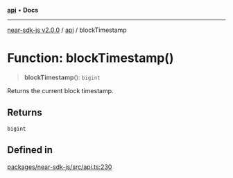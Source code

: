 [**api**](../README.md) • **Docs**

***

[near-sdk-js v2.0.0](../../packages.md) / [api](../README.md) / blockTimestamp

# Function: blockTimestamp()

> **blockTimestamp**(): `bigint`

Returns the current block timestamp.

## Returns

`bigint`

## Defined in

[packages/near-sdk-js/src/api.ts:230](https://github.com/dim-daskalov/near-sdk-js/blob/6de94ce63ef9203b452598c175980884828ecc66/packages/near-sdk-js/src/api.ts#L230)
